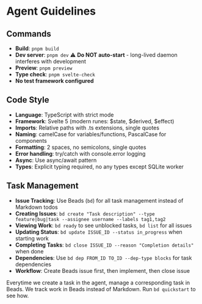 # Agent Guidelines

## Commands
- **Build**: `pnpm build`
- **Dev server**: `pnpm dev` ⚠️ **Do NOT auto-start** - long-lived daemon interferes with development
- **Preview**: `pnpm preview`
- **Type check**: `pnpm svelte-check`
- **No test framework configured**

## Code Style
- **Language**: TypeScript with strict mode
- **Framework**: Svelte 5 (modern runes: $state, $derived, $effect)
- **Imports**: Relative paths with .ts extensions, single quotes
- **Naming**: camelCase for variables/functions, PascalCase for components
- **Formatting**: 2 spaces, no semicolons, single quotes
- **Error handling**: try/catch with console.error logging
- **Async**: Use async/await pattern
- **Types**: Explicit typing required, no any types except SQLite worker

## Task Management
- **Issue Tracking**: Use Beads (`bd`) for all task management instead of Markdown todos
- **Creating Issues**: `bd create "Task description" --type feature|bug|task --assignee username --labels tag1,tag2`
- **Viewing Work**: `bd ready` to see unblocked tasks, `bd list` for all issues
- **Updating Status**: `bd update ISSUE_ID --status in_progress` when starting work
- **Completing Tasks**: `bd close ISSUE_ID --reason "Completion details"` when done
- **Dependencies**: Use `bd dep FROM_ID TO_ID --dep-type blocks` for task dependencies
- **Workflow**: Create Beads issue first, then implement, then close issue

Everytime we create a task in the agent, manage a corresponding task in Beads.
We track work in Beads instead of Markdown. Run `bd quickstart` to see how.
